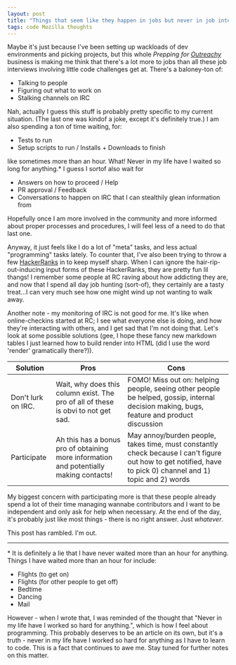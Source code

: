 ```yaml
---
layout: post
title: "Things that seem like they happen in jobs but never in job interviews"
tags: code Mozilla thoughts
---
```


Maybe it's just because I've been setting up wackloads of dev environments and picking projects, but this whole _Prepping for [Outreachy](https://wiki.gnome.org/Outreachy)_ business is making me think that there's a lot more to jobs than all these job interviews involving little code challenges get at. <!--more--> There's a baloney-ton of: 

- Talking to people
- Figuring out what to work on
- Stalking channels on IRC

Nah, actually I guess this stuff is probably pretty specific to my current situation. (The last one was kindof a joke, except it's definitely true.) I am also spending a ton of time waiting, for: 

- Tests to run
- Setup scripts to run / Installs + Downloads to finish

like sometimes more than an hour. What! Never in my life have I waited so long for anything.\* I guess I sortof also wait for 

- Answers on how to proceed / Help
- PR approval / Feedback
- Conversations to happen on IRC that I can stealthily glean information from

Hopefully once I am more involved in the community and more informed about proper processes and procedures, I will feel less of a need to do that last one.

Anyway, it just feels like I do a lot of "meta" tasks, and less actual "programming" tasks lately. To counter that, I've also been trying to throw a few [HackerRanks](https://www.hackerrank.com/heatherbooker) in to keep myself sharp. When I can ignore the hair-rip-out-inducing input forms of these HackerRanks, they are pretty fun lil thangs! I remember some people at RC raving about how addicting they are, and now that I spend all day job hunting (sort-of), they certainly are a tasty treat...I can very much see how one might wind up not wanting to walk away.

Another note - my monitoring of IRC is not good for me. It's like when online-checkins started at RC; I see what everyone else is doing, and how they're interacting with others, and I get sad that I'm not doing that. Let's look at some possible solutions (gee, I hope these fancy new markdown tables I just learned how to build render into HTML (did I use the word 'render' gramatically there?)).

Solution | Pros | Cons
-------- | ---- | ----
Don't lurk on IRC. | Wait, why does this column exist. The pro of all of these is obvi to not get sad. | FOMO! Miss out on: helping people, seeing other people be helped, gossip, internal decision making, bugs, feature and product discussion
Participate | Ah this has a bonus pro of obtaining more information and potentially making contacts! | May annoy/burden people, takes time, must constantly check because I can't figure out how to get notified, have to pick 0) channel and 1) topic and 2) words

My biggest concern with participating more is that these people already spend a lot of their time managing wannabe contributors and I want to be independent and only ask for help when necessary. At the end of the day, it's probably just like most things - there is no right answer. Just _whatever_.

This post has rambled. I'm out.

_______________________________________________________________________________

\* It is definitely a lie that I have never waited more than an hour for anything. Things I have waited more than an hour for include:

- Flights (to get on)
- Flights (for other people to get off)
- Bedtime
- Dancing
- Mail

However - when I wrote that, I was reminded of the thought that "Never in my life have I worked so hard for anything.", which is how I feel about programming. This probably deserves to be an article on its own, but it's a truth - never in my life have I worked so hard for anything as I have to learn to code. This is a fact that continues to awe me. Stay tuned for further notes on this matter.

